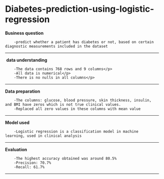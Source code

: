 # Diabetes-prediction-using-logistic-regression

<b>Business question</b> 

        -predict whether a patient has diabetes or not, based on certain diagnostic measurements included in the dataset

----------------------------------------
 <b>data understanding</b>
 
        -The data contains 768 rows and 9 columns</p>
        -All data is numerical</p>
        -There is no nulls in all columns</p>
----------------------------------------
<b>Data preparation</b>


        -The columns: glucose, blood pressure, skin thickness, insulin, and BMI have zeros which is not true clinical values.
        -Replaced all zero values in these columns with mean value
----------------------------------------
<b>Model used</b>

        -Logistic regression is a classification model in machine learning, used in clinical analysis
----------------------------------------
<b>Evaluation</b>

        -The highest accuracy obtained was around 80.5%
        -Precision: 70.7%
        -Recall: 61.7%

----------------------------------------
